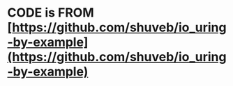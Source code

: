 # CODE is FROM [https://github.com/shuveb/io_uring-by-example](https://github.com/shuveb/io_uring-by-example)
